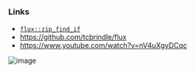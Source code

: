 ### Links

* [`flux::zip_find_if`](https://tristanbrindle.com/flux/reference/algorithms.html#_CPPv4I0_Dp8sequenceEIQNSt9predicateIR4PredDp9element_tI4SeqsEEEEN4flux11zip_find_ifENSt5tupleIDp8cursor_tI4SeqsEEE4PredDpRR4Seqs)
* https://github.com/tcbrindle/flux
* https://www.youtube.com/watch?v=nV4uXgyDCqc

![image](https://github.com/user-attachments/assets/df3b1023-90ac-4022-b155-d6d65285129d)
